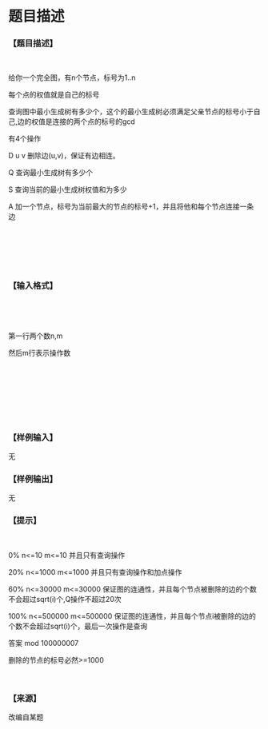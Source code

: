 # 题目描述


<h3>
【题目描述】
</h3>
<p>
<br/>
</p>
<p>
给你一个完全图，有n个节点，标号为1..n  
</p>
<p>
每个点的权值就是自己的标号  
</p>
<p>
查询图中最小生成树有多少个，这个的最小生成树必须满足父亲节点的标号小于自己,边的权值是连接的两个点的标号的gcd  
</p>
<p>
有4个操作  
</p>
<p>
D u v 删除边(u,v)，保证有边相连。  
</p>
<p>
Q 查询最小生成树有多少个  
</p>
<p>
S 查询当前的最小生成树权值和为多少  
</p>
<p>
A 加一个节点，标号为当前最大的节点的标号+1，并且将他和每个节点连接一条边  
</p>
<p>
<br/>
</p>
<p>
<br/>
</p>
<p>
<br/>
</p>
<h3>
【输入格式】
</h3>
<p>
<br/>
</p>
<p>
<br/>
</p>
<p>
第一行两个数n,m  
</p>
<p>
然后m行表示操作数  
</p>
<p>
<br/>
</p>
<p>
<br/>
</p>
<p>
<br/>
</p>
<p>
<br/>
</p>
<h3>
【样例输入】
</h3>
<pre>无</pre>
<h3>
【样例输出】
</h3>
<pre>无</pre>
<h3>
【提示】
</h3>
<p>
<br/>
</p>
<p>
0% n&lt;=10 m&lt;=10 并且只有查询操作  
</p>
<p>
20% n&lt;=1000 m&lt;=1000 并且只有查询操作和加点操作  
</p>
<p>
60% n&lt;=30000 m&lt;=30000 保证图的连通性，并且每个节点被删除的边的个数不会超过sqrt(i)个,Q操作不超过20次  
</p>
<p>
100% n&lt;=500000 m&lt;=500000 保证图的连通性，并且每个节点i被删除的边的个数不会超过sqrt(i)个，最后一次操作是查询  
</p>
<p>
答案 mod 100000007  
</p>
<p>
删除的节点的标号必然&gt;=1000  
</p>
<p>
<br/>
</p>
<h3>
【来源】
</h3>
<p>
改编自某题
</p>
